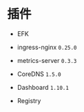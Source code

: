 # 插件

* EFK

* ingress-nginx `0.25.0`

* metrics-server `0.3.3`

* CoreDNS `1.5.0`

* Dashboard `1.10.1`

* Registry
